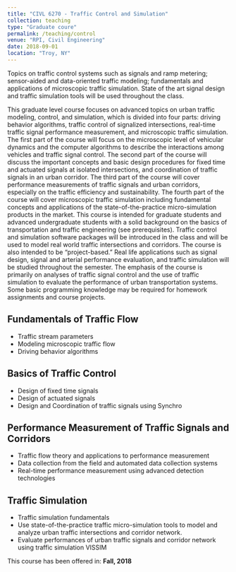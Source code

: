 ```yaml
---
title: "CIVL 6270 - Traffic Control and Simulation"
collection: teaching
type: "Graduate coure"
permalink: /teaching/control
venue: "RPI, Civil Engineering"
date: 2018-09-01
location: "Troy, NY"
---
```


Topics on traffic control systems such as signals and ramp metering; sensor-aided and data-oriented traffic modeling; fundamentals and applications of microscopic traffic simulation. State of the art signal design and traffic simulation tools will be used throughout the class.

This graduate level course focuses on advanced topics on urban traffic modeling, control, and simulation, which is divided into four parts: driving behavior algorithms, traffic control of signalized intersections, real-time traffic signal performance measurement, and microscopic traffic simulation. The first part of the course will focus on the microscopic level of vehicular dynamics and the computer algorithms to describe the interactions among vehicles and traffic signal control. The second part of the course will discuss the important concepts and basic design procedures for fixed time and actuated signals at isolated intersections, and coordination of traffic signals in an urban corridor. The third part of the course will cover performance measurements of traffic signals and urban corridors, especially on the traffic efficiency and sustainability. The fourth part of the course will cover microscopic traffic simulation including fundamental concepts and applications of the state-of-the-practice micro-simulation products in the market. This course is intended for graduate students and advanced undergraduate students with a solid background on the basics of transportation and traffic engineering (see prerequisites). Traffic control and simulation software packages will be introduced in the class and will be used to model real world traffic intersections and corridors. The course is also intended to be “project-based.” Real life applications such as signal design, signal and arterial performance evaluation, and traffic simulation will be studied throughout the semester. The emphasis of the course is primarily on analyses of traffic signal control and the use of traffic simulation to evaluate the performance of urban transportation systems. Some basic programming knowledge may be required for homework assignments and course projects.

Fundamentals of Traffic Flow
----
* Traffic stream parameters
* Modeling microscopic traffic flow
* Driving behavior algorithms

Basics of Traffic Control
----
* Design of fixed time signals
* Design of actuated signals
* Design and Coordination of traffic signals using Synchro

Performance Measurement of Traffic Signals and Corridors
--------
* Traffic flow theory and applications to performance measurement
* Data collection from the field and automated data collection systems
* Real-time performance measurement using advanced detection technologies

Traffic Simulation
--------
* Traffic simulation fundamentals
* Use state-of-the-practice traffic micro-simulation tools to model and analyze urban traffic intersections and corridor network.
* Evaluate performances of urban traffic signals and corridor network using traffic simulation VISSIM


This course has been offered in: **Fall, 2018**